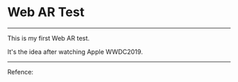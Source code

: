 # Web AR Test
---
This is my first Web AR test.

It's the idea after watching Apple WWDC2019.

---



Refence:

[1]:https://developer.apple.com/videos/play/wwdc2019/603/
[2]:https://developer.apple.com/videos/documentation/arkit
[3]:https://developer.apple.com/videos/documentation/arkit
[4]:https://developer.apple.com/videos/documentation/realitykit/creating_3d_content_with_reality_composer
[5]:https://developer.apple.com/videos/documentation/realitykit/creating_3d_content_with_reality_composer